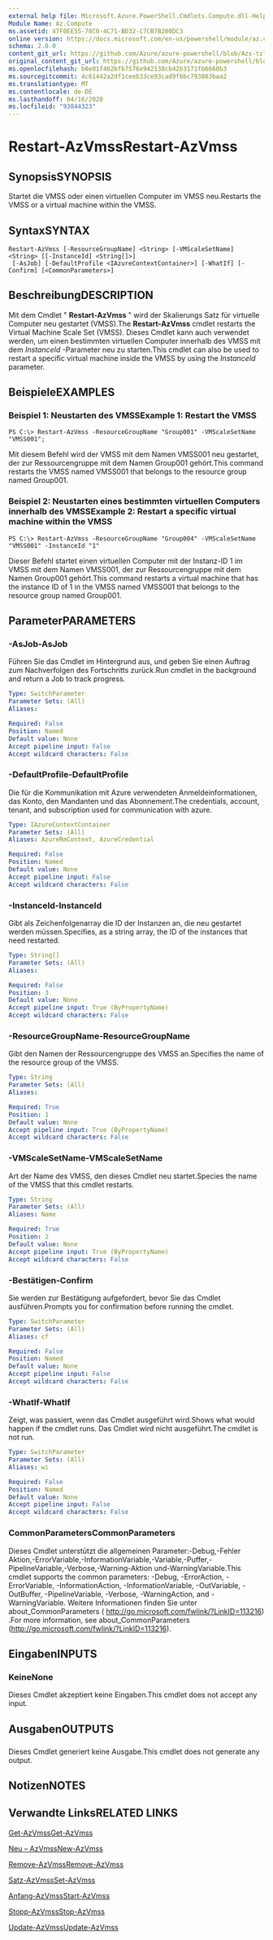 ```yaml
---
external help file: Microsoft.Azure.PowerShell.Cmdlets.Compute.dll-Help-Help.xml
Module Name: Az.Compute
ms.assetid: 47F0EE55-78C0-4C71-BD32-C7CB7B200DC3
online version: https://docs.microsoft.com/en-us/powershell/module/az.compute/restart-azvmss
schema: 2.0.0
content_git_url: https://github.com/Azure/azure-powershell/blob/Azs-tzl/src/Compute/Compute/help/Restart-AzVmss.md
original_content_git_url: https://github.com/Azure/azure-powershell/blob/Azs-tzl/src/Compute/Compute/help/Restart-AzVmss.md
ms.openlocfilehash: b0e01f462bfb7576e942138cb42b3171fb6660b3
ms.sourcegitcommit: 4c61442a2df1cee633ce93cad9f6bc793803baa2
ms.translationtype: MT
ms.contentlocale: de-DE
ms.lasthandoff: 04/16/2020
ms.locfileid: "93844323"
---
```

# <span data-ttu-id="10330-101">Restart-AzVmss</span><span class="sxs-lookup"><span data-stu-id="10330-101">Restart-AzVmss</span></span>

## <span data-ttu-id="10330-102">Synopsis</span><span class="sxs-lookup"><span data-stu-id="10330-102">SYNOPSIS</span></span>
<span data-ttu-id="10330-103">Startet die VMSS oder einen virtuellen Computer im VMSS neu.</span><span class="sxs-lookup"><span data-stu-id="10330-103">Restarts the VMSS or a virtual machine within the VMSS.</span></span>

## <span data-ttu-id="10330-104">Syntax</span><span class="sxs-lookup"><span data-stu-id="10330-104">SYNTAX</span></span>

```
Restart-AzVmss [-ResourceGroupName] <String> [-VMScaleSetName] <String> [[-InstanceId] <String[]>]
 [-AsJob] [-DefaultProfile <IAzureContextContainer>] [-WhatIf] [-Confirm] [<CommonParameters>]
```

## <span data-ttu-id="10330-105">Beschreibung</span><span class="sxs-lookup"><span data-stu-id="10330-105">DESCRIPTION</span></span>
<span data-ttu-id="10330-106">Mit dem Cmdlet " **Restart-AzVmss** " wird der Skalierungs Satz für virtuelle Computer neu gestartet (VMSS).</span><span class="sxs-lookup"><span data-stu-id="10330-106">The **Restart-AzVmss** cmdlet restarts the Virtual Machine Scale Set (VMSS).</span></span>
<span data-ttu-id="10330-107">Dieses Cmdlet kann auch verwendet werden, um einen bestimmten virtuellen Computer innerhalb des VMSS mit dem *InstanceId* -Parameter neu zu starten.</span><span class="sxs-lookup"><span data-stu-id="10330-107">This cmdlet can also be used to restart a specific virtual machine inside the VMSS by using the *InstanceId* parameter.</span></span>

## <span data-ttu-id="10330-108">Beispiele</span><span class="sxs-lookup"><span data-stu-id="10330-108">EXAMPLES</span></span>

### <span data-ttu-id="10330-109">Beispiel 1: Neustarten des VMSS</span><span class="sxs-lookup"><span data-stu-id="10330-109">Example 1: Restart the VMSS</span></span>
```
PS C:\> Restart-AzVmss -ResourceGroupName "Group001" -VMScaleSetName "VMSS001";
```

<span data-ttu-id="10330-110">Mit diesem Befehl wird der VMSS mit dem Namen VMSS001 neu gestartet, der zur Ressourcengruppe mit dem Namen Group001 gehört.</span><span class="sxs-lookup"><span data-stu-id="10330-110">This command restarts the VMSS named VMSS001 that belongs to the resource group named Group001.</span></span>

### <span data-ttu-id="10330-111">Beispiel 2: Neustarten eines bestimmten virtuellen Computers innerhalb des VMSS</span><span class="sxs-lookup"><span data-stu-id="10330-111">Example 2: Restart a specific virtual machine within the VMSS</span></span>
```
PS C:\> Restart-AzVmss -ResourceGroupName "Group004" -VMScaleSetName "VMSS001" -InstanceId "1"
```

<span data-ttu-id="10330-112">Dieser Befehl startet einen virtuellen Computer mit der Instanz-ID 1 im VMSS mit dem Namen VMSS001, der zur Ressourcengruppe mit dem Namen Group001 gehört.</span><span class="sxs-lookup"><span data-stu-id="10330-112">This command restarts a virtual machine that has the instance ID of 1 in the VMSS named VMSS001 that belongs to the resource group named Group001.</span></span>

## <span data-ttu-id="10330-113">Parameter</span><span class="sxs-lookup"><span data-stu-id="10330-113">PARAMETERS</span></span>

### <span data-ttu-id="10330-114">-AsJob</span><span class="sxs-lookup"><span data-stu-id="10330-114">-AsJob</span></span>
<span data-ttu-id="10330-115">Führen Sie das Cmdlet im Hintergrund aus, und geben Sie einen Auftrag zum Nachverfolgen des Fortschritts zurück.</span><span class="sxs-lookup"><span data-stu-id="10330-115">Run cmdlet in the background and return a Job to track progress.</span></span>

```yaml
Type: SwitchParameter
Parameter Sets: (All)
Aliases: 

Required: False
Position: Named
Default value: None
Accept pipeline input: False
Accept wildcard characters: False
```

### <span data-ttu-id="10330-116">-DefaultProfile</span><span class="sxs-lookup"><span data-stu-id="10330-116">-DefaultProfile</span></span>
<span data-ttu-id="10330-117">Die für die Kommunikation mit Azure verwendeten Anmeldeinformationen, das Konto, den Mandanten und das Abonnement.</span><span class="sxs-lookup"><span data-stu-id="10330-117">The credentials, account, tenant, and subscription used for communication with azure.</span></span>

```yaml
Type: IAzureContextContainer
Parameter Sets: (All)
Aliases: AzureRmContext, AzureCredential

Required: False
Position: Named
Default value: None
Accept pipeline input: False
Accept wildcard characters: False
```

### <span data-ttu-id="10330-118">-InstanceId</span><span class="sxs-lookup"><span data-stu-id="10330-118">-InstanceId</span></span>
<span data-ttu-id="10330-119">Gibt als Zeichenfolgenarray die ID der Instanzen an, die neu gestartet werden müssen.</span><span class="sxs-lookup"><span data-stu-id="10330-119">Specifies, as a string array, the ID of the instances that need restarted.</span></span>

```yaml
Type: String[]
Parameter Sets: (All)
Aliases: 

Required: False
Position: 3
Default value: None
Accept pipeline input: True (ByPropertyName)
Accept wildcard characters: False
```

### <span data-ttu-id="10330-120">-ResourceGroupName</span><span class="sxs-lookup"><span data-stu-id="10330-120">-ResourceGroupName</span></span>
<span data-ttu-id="10330-121">Gibt den Namen der Ressourcengruppe des VMSS an.</span><span class="sxs-lookup"><span data-stu-id="10330-121">Specifies the name of the resource group of the VMSS.</span></span>

```yaml
Type: String
Parameter Sets: (All)
Aliases: 

Required: True
Position: 1
Default value: None
Accept pipeline input: True (ByPropertyName)
Accept wildcard characters: False
```

### <span data-ttu-id="10330-122">-VMScaleSetName</span><span class="sxs-lookup"><span data-stu-id="10330-122">-VMScaleSetName</span></span>
<span data-ttu-id="10330-123">Art der Name des VMSS, den dieses Cmdlet neu startet.</span><span class="sxs-lookup"><span data-stu-id="10330-123">Species the name of the VMSS that this cmdlet restarts.</span></span>

```yaml
Type: String
Parameter Sets: (All)
Aliases: Name

Required: True
Position: 2
Default value: None
Accept pipeline input: True (ByPropertyName)
Accept wildcard characters: False
```

### <span data-ttu-id="10330-124">-Bestätigen</span><span class="sxs-lookup"><span data-stu-id="10330-124">-Confirm</span></span>
<span data-ttu-id="10330-125">Sie werden zur Bestätigung aufgefordert, bevor Sie das Cmdlet ausführen.</span><span class="sxs-lookup"><span data-stu-id="10330-125">Prompts you for confirmation before running the cmdlet.</span></span>

```yaml
Type: SwitchParameter
Parameter Sets: (All)
Aliases: cf

Required: False
Position: Named
Default value: None
Accept pipeline input: False
Accept wildcard characters: False
```

### <span data-ttu-id="10330-126">-WhatIf</span><span class="sxs-lookup"><span data-stu-id="10330-126">-WhatIf</span></span>
<span data-ttu-id="10330-127">Zeigt, was passiert, wenn das Cmdlet ausgeführt wird.</span><span class="sxs-lookup"><span data-stu-id="10330-127">Shows what would happen if the cmdlet runs.</span></span> <span data-ttu-id="10330-128">Das Cmdlet wird nicht ausgeführt.</span><span class="sxs-lookup"><span data-stu-id="10330-128">The cmdlet is not run.</span></span>

```yaml
Type: SwitchParameter
Parameter Sets: (All)
Aliases: wi

Required: False
Position: Named
Default value: None
Accept pipeline input: False
Accept wildcard characters: False
```

### <span data-ttu-id="10330-129">CommonParameters</span><span class="sxs-lookup"><span data-stu-id="10330-129">CommonParameters</span></span>
<span data-ttu-id="10330-130">Dieses Cmdlet unterstützt die allgemeinen Parameter:-Debug,-Fehler Aktion,-ErrorVariable,-InformationVariable,-Variable,-Puffer,-PipelineVariable,-Verbose,-Warning-Aktion und-WarningVariable.</span><span class="sxs-lookup"><span data-stu-id="10330-130">This cmdlet supports the common parameters: -Debug, -ErrorAction, -ErrorVariable, -InformationAction, -InformationVariable, -OutVariable, -OutBuffer, -PipelineVariable, -Verbose, -WarningAction, and -WarningVariable.</span></span> <span data-ttu-id="10330-131">Weitere Informationen finden Sie unter about_CommonParameters ( http://go.microsoft.com/fwlink/?LinkID=113216) .</span><span class="sxs-lookup"><span data-stu-id="10330-131">For more information, see about_CommonParameters (http://go.microsoft.com/fwlink/?LinkID=113216).</span></span>

## <span data-ttu-id="10330-132">Eingaben</span><span class="sxs-lookup"><span data-stu-id="10330-132">INPUTS</span></span>

### <span data-ttu-id="10330-133">Keine</span><span class="sxs-lookup"><span data-stu-id="10330-133">None</span></span>
<span data-ttu-id="10330-134">Dieses Cmdlet akzeptiert keine Eingaben.</span><span class="sxs-lookup"><span data-stu-id="10330-134">This cmdlet does not accept any input.</span></span>

## <span data-ttu-id="10330-135">Ausgaben</span><span class="sxs-lookup"><span data-stu-id="10330-135">OUTPUTS</span></span>

###  
<span data-ttu-id="10330-136">Dieses Cmdlet generiert keine Ausgabe.</span><span class="sxs-lookup"><span data-stu-id="10330-136">This cmdlet does not generate any output.</span></span>

## <span data-ttu-id="10330-137">Notizen</span><span class="sxs-lookup"><span data-stu-id="10330-137">NOTES</span></span>

## <span data-ttu-id="10330-138">Verwandte Links</span><span class="sxs-lookup"><span data-stu-id="10330-138">RELATED LINKS</span></span>

[<span data-ttu-id="10330-139">Get-AzVmss</span><span class="sxs-lookup"><span data-stu-id="10330-139">Get-AzVmss</span></span>](./Get-AzVmss.md)

[<span data-ttu-id="10330-140">Neu – AzVmss</span><span class="sxs-lookup"><span data-stu-id="10330-140">New-AzVmss</span></span>](./New-AzVmss.md)

[<span data-ttu-id="10330-141">Remove-AzVmss</span><span class="sxs-lookup"><span data-stu-id="10330-141">Remove-AzVmss</span></span>](./Remove-AzVmss.md)

[<span data-ttu-id="10330-142">Satz-AzVmss</span><span class="sxs-lookup"><span data-stu-id="10330-142">Set-AzVmss</span></span>](./Set-AzVmss.md)

[<span data-ttu-id="10330-143">Anfang-AzVmss</span><span class="sxs-lookup"><span data-stu-id="10330-143">Start-AzVmss</span></span>](./Start-AzVmss.md)

[<span data-ttu-id="10330-144">Stopp-AzVmss</span><span class="sxs-lookup"><span data-stu-id="10330-144">Stop-AzVmss</span></span>](./Stop-AzVmss.md)

[<span data-ttu-id="10330-145">Update-AzVmss</span><span class="sxs-lookup"><span data-stu-id="10330-145">Update-AzVmss</span></span>](./Update-AzVmss.md)


